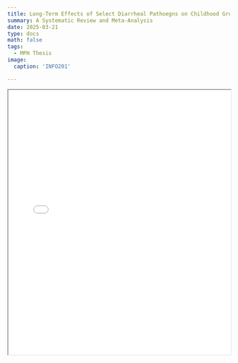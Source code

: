```yaml
---
title: Long-Term Effects of Select Diarrheal Pathoegns on Childhood Growth
summary: A Systematic Review and Meta-Analysis 
date: 2025-03-21
type: docs
math: false
tags:
  - MPH Thesis
image:
  caption: 'INFO201'

---
```


<iframe src="Whikehart_Thesis_Presentation.pptx.pdf#toolbar=0&navpanes=0&scrollbar=0&view=FitH" 
        width="100%" 
        height="600px">
</iframe>